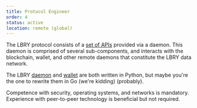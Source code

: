 ```yaml
---
title: Protocol Engineer
order: 4
status: active
location: remote (global)
---
```


The LBRY protocol consists of a [set of APIs](/api) provided via a daemon. This daemon is comprised of several sub-components, and interacts with the blockchain, wallet, and other remote daemons that constitute the LBRY data network.

The LBRY [daemon](https://github.com/lbryio/lbry) and [wallet](https://github.com/lbryio/lbryum) are both written in Python, but maybe you're the one to rewrite them in Go (we're kidding) (probably).

Competence with security, operating systems, and networks is mandatory. Experience with peer-to-peer technology is beneficial but not required.
